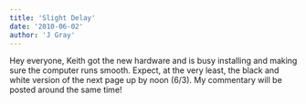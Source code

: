 ```yaml
---
title: 'Slight Delay'
date: '2010-06-02'
author: 'J Gray'
---
```


Hey everyone, Keith got the new hardware and is busy installing and making sure the computer runs smooth. Expect, at the very least, the black and white version of the next page up by noon (6/3). My commentary will be posted around the same time!<br>

